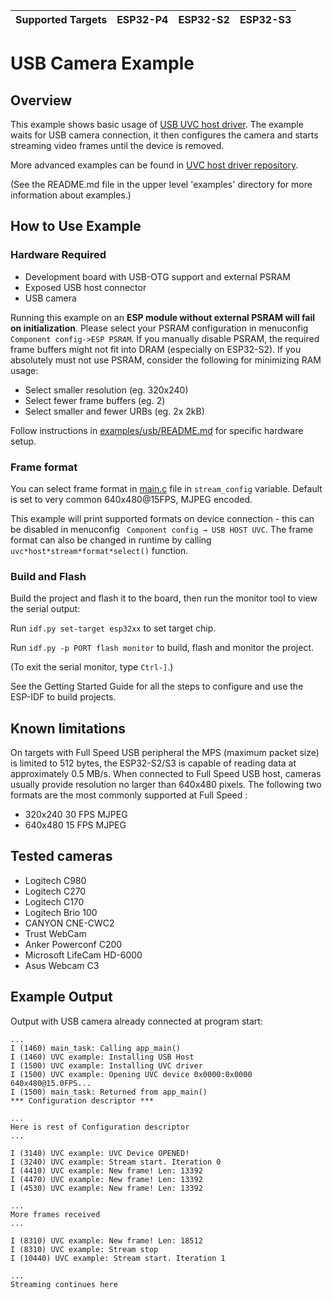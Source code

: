 | Supported Targets | ESP32-P4 | ESP32-S2 | ESP32-S3 |
| ----------------- | -------- | -------- | -------- |

# USB Camera Example

## Overview

This example shows basic usage of [USB UVC host driver](https://components.espressif.com/components/espressif/usb*host*uvc). The example waits for USB camera connection, it then configures the camera and starts streaming video frames until the device is removed.

More advanced examples can be found in [UVC host driver repository](https://github.com/espressif/esp-usb/tree/master/host/class/uvc/usb*host*uvc/examples).

(See the README.md file in the upper level 'examples' directory for more information about examples.)

## How to Use Example

### Hardware Required

* Development board with USB-OTG support and external PSRAM
* Exposed USB host connector
* USB camera

Running this example on an **ESP module without external PSRAM will fail on initialization**. Please select your PSRAM configuration in menuconfig `Component config->ESP PSRAM`. If you manually disable PSRAM, the required frame buffers might not fit into DRAM (especially on ESP32-S2). If you absolutely must not use PSRAM, consider the following for minimizing RAM usage:
* Select smaller resolution (eg. 320x240)
* Select fewer frame buffers (eg. 2)
* Select smaller and fewer URBs (eg. 2x 2kB)

Follow instructions in [examples/usb/README.md](../../README.md) for specific hardware setup.

### Frame format

You can select frame format in [main.c](./main/main.c) file in `stream_config` variable. Default is set to very common 640x480@15FPS, MJPEG encoded.

This example will print supported formats on device connection - this can be disabled in menuconfig ` Component config → USB HOST UVC`. The frame format can also be changed in runtime by calling `uvc*host*stream*format*select()` function.

### Build and Flash

Build the project and flash it to the board, then run the monitor tool to view the serial output:

Run `idf.py set-target esp32xx` to set target chip.

Run `idf.py -p PORT flash monitor` to build, flash and monitor the project.

(To exit the serial monitor, type ``Ctrl-]``.)

See the Getting Started Guide for all the steps to configure and use the ESP-IDF to build projects.

## Known limitations

On targets with Full Speed USB peripheral the MPS (maximum packet size) is limited to 512 bytes, the ESP32-S2/S3 is capable of reading data at approximately 0.5 MB/s. When connected to Full Speed USB host, cameras usually provide resolution no larger than 640x480 pixels. The following two formats are the most commonly supported at Full Speed :
* 320x240  30 FPS  MJPEG
* 640x480  15 FPS  MJPEG

## Tested cameras
* Logitech C980
* Logitech C270
* Logitech C170
* Logitech Brio 100
* CANYON CNE-CWC2
* Trust WebCam
* Anker Powerconf C200
* Microsoft LifeCam HD-6000
* Asus Webcam C3

## Example Output

Output with USB camera already connected at program start:
```
...
I (1460) main_task: Calling app_main()
I (1460) UVC example: Installing USB Host
I (1500) UVC example: Installing UVC driver
I (1500) UVC example: Opening UVC device 0x0000:0x0000 640x480@15.0FPS...
I (1500) main_task: Returned from app_main()
*** Configuration descriptor ***

...
Here is rest of Configuration descriptor
...

I (3140) UVC example: UVC Device OPENED!
I (3240) UVC example: Stream start. Iteration 0
I (4410) UVC example: New frame! Len: 13392
I (4470) UVC example: New frame! Len: 13392
I (4530) UVC example: New frame! Len: 13392

...
More frames received
...

I (8310) UVC example: New frame! Len: 18512
I (8310) UVC example: Stream stop
I (10440) UVC example: Stream start. Iteration 1

...
Streaming continues here
```
